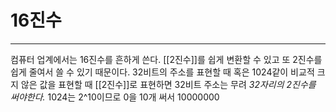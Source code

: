 # 16진수
---
컴퓨터 업계에서는 16진수를 흔하게 쓴다. [[2진수]]를 쉽게 변환할 수 있고 또 2진수를 쉽게 줄여서 쓸 수 있기 때문이다. 32비트의 주소를 표현할 때 혹은 1024같이 비교적 크지 않은 값을 표현할 때 [[2진수]]로 표현하면 32비트 주소는 무려 *32자리의 2진수를 써야한다.* 1024는 2^10이므로 0을 10개 써서 10000000